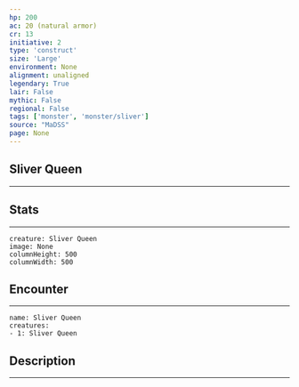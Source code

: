 ```yaml
---
hp: 200
ac: 20 (natural armor)
cr: 13
initiative: 2
type: 'construct'    
size: 'Large'
environment: None
alignment: unaligned
legendary: True
lair: False
mythic: False
regional: False
tags: ['monster', 'monster/sliver']
source: "MaDSS"
page: None
---
```


## Sliver Queen
---



## Stats
---

```statblock
creature: Sliver Queen
image: None
columnHeight: 500
columnWidth: 500
```

## Encounter
---

```encounter-table
name: Sliver Queen
creatures:
- 1: Sliver Queen
```

## Description
---




